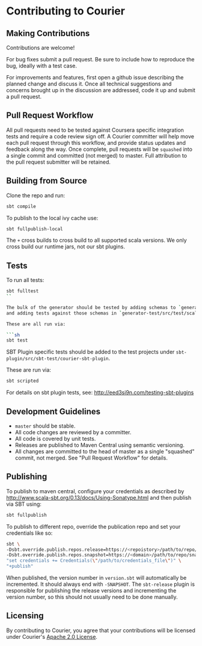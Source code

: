 Contributing to Courier
=======================

Making Contributions
--------------------

Contributions are welcome!

For bug fixes submit a pull request.  Be sure to include how to
reproduce the bug, ideally with a test case.

For improvements and features, first open a github issue describing
the planned change and discuss it. Once all technical suggestions
and concerns brought up in the discussion are addressed, code it up
and submit a pull request.

Pull Request Workflow
---------------------

All pull requests need to be tested against Coursera specific
integration tests and require a code review sign off. A Courier
committer will help move each pull request through this workflow, and
provide status updates and feedback along the way. Once complete, pull
requests will be `squashed` into a single commit and committed (not
merged) to master. Full attribution to the pull request submitter will
be retained.

Building from Source
--------------------

Clone the repo and run:

```sh
sbt compile
```

To publish to the local ivy cache use:

```sh
sbt fullpublish-local
```

The `+` cross builds to cross build to all supported scala versions.  We only cross build our
runtime jars, not our sbt plugins.

Tests
-----

To run all tests:

```sh
sbt fulltest
``

The bulk of the generator should be tested by adding schemas to `generator-test/src/main/pegasus`
and adding tests against those schemas in `generator-test/src/test/scala`.

These are all run via:

```sh
sbt test
```

SBT Plugin specific tests should be added to the test projects under
`sbt-plugin/src/sbt-test/courier-sbt-plugin`.

These are run via:

```sh
sbt scripted
```

For details on sbt plugin tests, see: http://eed3si9n.com/testing-sbt-plugins

Development Guidelines
----------------------

* `master` should be stable.
* All code changes are reviewed by a committer.
* All code is covered by unit tests.
* Releases are published to Maven Central using semantic versioning.
* All changes are committed to the head of master as a single
  "squashed" commit, not merged. See "Pull Request Workflow" for
  details.

Publishing
----------

To publish to maven central, configure your credentials as described by
http://www.scala-sbt.org/0.13/docs/Using-Sonatype.html and then publish via SBT using:

```sh
sbt fullpublish
```

To publish to different repo, override the publication repo and set your credentials like so:

```sh
sbt \
-Dsbt.override.publish.repos.release=https://<repoistory>/path/to/repo/releases \
-Dsbt.override.publish.repos.snapshot=https://<domain>/path/to/repo/snapshots \
"set credentials += Credentials(\"/path/to/credentials_file\")" \
"+publish"
```

When published, the version number in `version.sbt` will automatically be incremented.
It should always end with `-SNAPSHOT`. The `sbt-release` plugin is responsible for publishing
the release versions and incrementing the version number, so this should not usually need to
be done manually.

Licensing
---------

By contributing to Courier, you agree that your contributions will be
licensed under Courier's [Apache 2.0 License](./LICENSE.txt).
